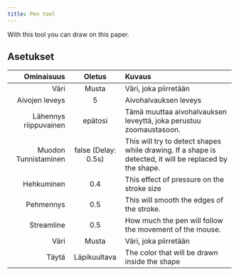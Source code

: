 ```yaml
---
title: Pen tool
---
```


With this tool you can draw on this paper.

## Asetukset

|            Ominaisuus |                                 Oletus                                 | Kuvaus                                                                                                                                  |
| --------------------: | :--------------------------------------------------------------------: | :-------------------------------------------------------------------------------------------------------------------------------------- |
|                  Väri |                                  Musta                                 | Väri, joka piirretään                                                                                                                   |
|        Aivojen leveys |                                    5                                   | Aivohalvauksen leveys                                                                                                                   |
| Lähennys riippuvainen |                                 epätosi                                | Tämä muuttaa aivohalvauksen leveyttä, joka perustuu zoomaustasoon.                                                      |
|  Muodon Tunnistaminen | false (Delay: 0.5s) | This will try to detect shapes while drawing. If a shape is detected, it will be replaced by the shape. |
|            Hehkuminen |                           0.4                          | This effect of pressure on the stroke size                                                                                              |
|             Pehmennys |                           0.5                          | This will smooth the edges of the stroke.                                                                               |
|            Streamline |                           0.5                          | How much the pen will follow the movement of the mouse.                                                                 |
|                  Väri |                                  Musta                                 | Väri, joka piirretään                                                                                                                   |
|                 Täytä |                              Läpikuultava                              | The color that will be drawn inside the shape                                                                                           |
